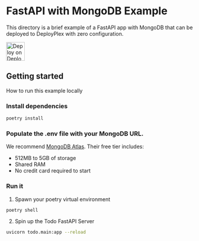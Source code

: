 # FastAPI with MongoDB Example
This directory is a brief example of a FastAPI app with MongoDB that can be deployed to DeployPlex with zero configuration.

<a href="https://deployplex.com/new/clone?source_full_name=deployplex/deployplex&path=examples/fastapi-mongo&branch=main" target="_blank" rel="noopener noreferrer">
<picture>
  <source media="(prefers-color-scheme: dark)" srcset="https://deployplex.com/badge.png">
  <img height="50px" alt="Deploy on DeployPlex button" src="https://deployplex.com/badge.png"/>
</picture>
</a>

## Getting started
How to run this example locally

### Install dependencies

```bash
poetry install
```

### Populate the .env file with your MongoDB URL.
We recommend [MongoDB Atlas](https://www.mongodb.com/atlas/database). Their free tier includes:
- 512MB to 5GB of storage
- Shared RAM
- No credit card required to start

### Run it

1. Spawn your poetry virtual environment
```bash
poetry shell
```

2. Spin up the Todo FastAPI Server
```bash
uvicorn todo.main:app --reload
```
